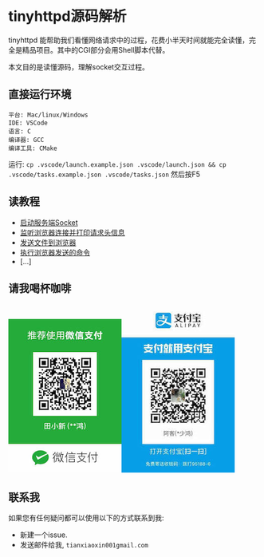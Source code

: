 # tinyhttpd源码解析

tinyhttpd 能帮助我们看懂网络请求中的过程，花费小半天时间就能完全读懂，完全是精品项目。其中的CGI部分会用Shell脚本代替。

本文目的是读懂源码，理解socket交互过程。

## 直接运行环境

```
平台: Mac/linux/Windows
IDE: VSCode
语言: C
编译器: GCC
编译工具: CMake
```

运行: `cp .vscode/launch.example.json .vscode/launch.json && cp .vscode/tasks.example.json .vscode/tasks.json` 然后按F5

## 读教程

+ [启动服务端Socket](./tech/server_sock.md)
+ [监听浏览器连接并打印请求头信息](./tech/client_sock.md)
+ [发送文件到浏览器](./tech/accept_request.md)
+ [执行浏览器发送的命令](./tech/execute_cgi.md)
+ [...]

## 请我喝杯咖啡

![wechat](./images/donate/wechatPay-8.jpeg)![alipay](./images/donate/aliPay-8.jpeg)

## 联系我

如果您有任何疑问都可以使用以下的方式联系到我:

+ 新建一个issue.
+ 发送邮件给我, `tianxiaoxin001gmail.com`